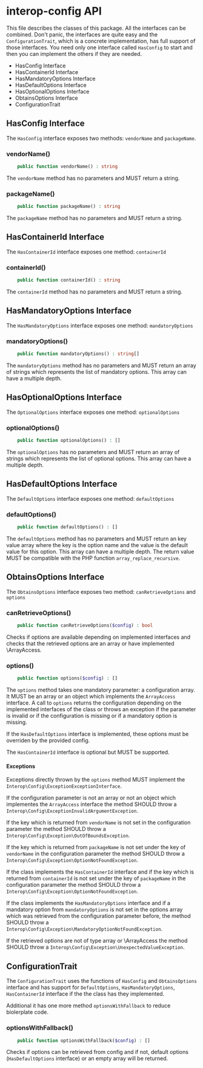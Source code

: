 # interop-config API

This file describes the classes of this package. All the interfaces can be combined. Don't panic, the interfaces are quite easy and the `ConfigurationTrait`, which is a concrete implementation, has full support of those interfaces. You need only one interface called `HasConfig` to start and then you can implement the others if they are needed.

* HasConfig Interface
* HasContainerId Interface
* HasMandatoryOptions Interface
* HasDefaultOptions Interface
* HasOptionalOptions Interface
* ObtainsOptions Interface
* ConfigurationTrait

## HasConfig Interface

The `HasConfig` interface exposes two methods: `vendorName` and `packageName`.

### vendorName()
```php
    public function vendorName() : string
```

The `vendorName` method has no parameters and MUST return a string.

### packageName()
```php
    public function packageName() : string
```

The `packageName` method has no parameters and MUST return a string.

## HasContainerId Interface
The `HasContainerId` interface exposes one method: `containerId`

### containerId()
```php
    public function containerId() : string
```

The `containerId` method has no parameters and MUST return a string.

## HasMandatoryOptions Interface
The `HasMandatoryOptions` interface exposes one method: `mandatoryOptions`

### mandatoryOptions()
```php
    public function mandatoryOptions() : string[]
```
The `mandatoryOptions` method has no parameters and MUST return an array of strings which represents the list of mandatory 
options. This array can have a multiple depth.

## HasOptionalOptions Interface
The `OptionalOptions` interface exposes one method: `optionalOptions`

### optionalOptions()
```php
    public function optionalOptions() : []
```
The `optionalOptions` has no parameters and MUST return an array of strings which represents the list of optional options. 
This array can have a multiple depth.

## HasDefaultOptions Interface
The `DefaultOptions` interface exposes one method: `defaultOptions`

### defaultOptions()
```php
    public function defaultOptions() : []
```
The `defaultOptions` method has no parameters and MUST return an key value array where the key is the option name and 
the value is the default value for this option. This array can have a multiple depth.
The return value MUST be compatible with the PHP function `array_replace_recursive`.

## ObtainsOptions Interface
The `ObtainsOptions` interface exposes two method: `canRetrieveOptions` and `options`

### canRetrieveOptions()
```php
    public function canRetrieveOptions($config) : bool
```
Checks if options are available depending on implemented interfaces and checks that the retrieved options are an array or have implemented \ArrayAccess.

### options()
```php
    public function options($config) : []
```
The `options` method takes one mandatory parameter: a configuration array. It MUST be an array or an object which implements the 
`ArrayAccess` interface. A call to `options` returns the configuration depending on the implemented interfaces of the 
class or throws an exception if the parameter is invalid or if the configuration is missing or if a mandatory option is missing.

If the `HasDefaultOptions` interface is implemented, these options must be overriden by the provided config.

The `HasContainerId` interface is optional but MUST be supported.

#### Exceptions
Exceptions directly thrown by the `options` method MUST implement the `Interop\Config\ExceptionExceptionInterface`.

If the configuration parameter is not an array or not an object which implementes the `ArrayAccess` interface the method 
SHOULD throw a `Interop\Config\ExceptionInvalidArgumentException`.

If the key which is returned from `vendorName` is not set in the configuration parameter the method SHOULD throw a 
`Interop\Config\Exception\OutOfBoundsException`.

If the key which is returned from `packageName` is not set under the key of `vendorName` in the configuration parameter 
the method SHOULD throw a `Interop\Config\Exception\OptionNotFoundException`.

If the class implements the `HasContainerId` interface and if the key which is returned from `containerId` is not set
under the key of `packageName` in the configuration parameter the method SHOULD throw a 
`Interop\Config\Exception\OptionNotFoundException`.

If the class implements the `HasMandatoryOptions` interface and if a mandatory option from `mandatoryOptions` is not set 
in the options array which was retrieved from the configuration parameter before, the method SHOULD throw a 
`Interop\Config\Exception\MandatoryOptionNotFoundException`.

If the retrieved options are not of type array or \ArrayAccess the method SHOULD throw a `Interop\Config\Exception\UnexpectedValueException`.

## ConfigurationTrait
The `ConfigurationTrait` uses the functions of `HasConfig` and `ObtainsOptions` interface and has support for `DefaultOptions`, `HasMandatoryOptions`, `HasContainerId` interface if the the class has they implemented.

Additional it has one more method `optionsWithFallback` to reduce biolerplate code.

### optionsWithFallback()
```php
    public function optionsWithFallback($config) : []
```
Checks if options can be retrieved from config and if not, default options (`HasDefaultOptions` interface) or an empty array will be returned.
